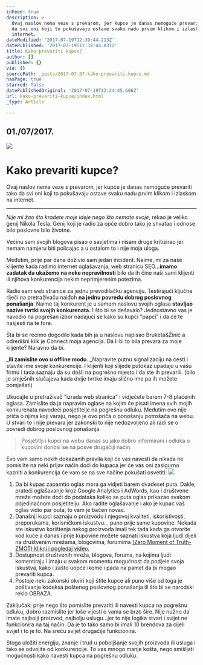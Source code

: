 ```yaml
---
inFeed: true
description: >-
  Ovaj naslov nema veze s prevarom, jer kupce je danas nemoguće prevariti tako
  da svi oni koji to pokušavaju ostave svaku nadu prvim klikom i izlaskom na
  internet.
dateModified: '2017-07-19T12:39:44.213Z'
datePublished: '2017-07-19T12:39:44.831Z'
title: Kako prevariti kupce?
author: []
publisher: {}
via: {}
sourcePath: _posts/2017-07-07-kako-prevariti-kupce.md
hasPage: true
starred: false
datePublishedOriginal: '2017-07-19T12:24:45.606Z'
url: kako-prevariti-kupce/index.html
_type: Article

---
```

## 01./07/2017\.
![](https://imgflo.herokuapp.com/graph/2b2431f8e7ba7b0/d39d86d35acdac23e38dd42166b30f4f/croprotate.png?cropheight=1131&cropwidth=1607&degrees=0&input=https%3A%2F%2Fthe-grid-user-content.s3-us-west-2.amazonaws.com%2F1fd4f380-1376-423a-acf9-fb1ae8519b5c.png&x=45&y=0)

# Kako prevariti kupce?

Ovaj naslov nema veze s prevarom, jer kupce je danas nemoguće prevariti tako da svi oni koji to pokušavaju ostave svaku nadu prvim klikom i izlaskom na internet.

---

_Nije mi žao što kradete moje ideje nego što nemate svoje_, rekao je veliko genij Nikola Tesla. Genij koji je radio za opće dobro tako je shvatao i odnose bilo poslovne bilo životne.

Većinu sam svojih blogova pisao o savjetima i nisam druge kritizirao jer nemam namjeru biti policajac a u ostalom to i nije moja uloga.

Međutim, prije par dana doživio sam jedan incident. Naime, mi za naše klijente kada radimo internet oglašavanja, web stranicu SEO...**imamo zadatak da ukažemo na neke nepravilnosti** bilo da ih čine naši sami klijenti ili njihova konkurencija nekim neprimjerenim potezima.

Radio sam web stranice za jednu prevodilačku agenciju. Testirajući ključne riječi na pretraživaču naiđoh **na jednu povredu dobrog poslovnog ponašanja**. Naime taj konkurent je u samom naslovu svojih oglasa **stavljao nazive tvrtki svojih konkurenata.** I što bi se dešavalo? Jednostavno vas je navodio na pogrešan izbor nadajući se kako su kupci "papci" i da će te nasjesti na te fore.

Šta bi se recimo dogodilo kada bih ja u naslovu napisao Bruketa&Žinić a odredišni klik je Connect moja agencija. Da li bi to bila prevara za moje klijente? Naravno da bi.

_**Ili zamislite ovo u offline modu**. _Napravite putnu signalizaciju na cesti i stavite ime svoje konkurencije. I klijenti koji slijede putokaz upadaju u vašu firmu i tada saznaju da su došli na pogrešno mjesto i da ste ih prevarili. (bilo je smješnih slučajeva kada dvije tvrtke imaju slično ime pa ih možete pomješati)

Ukucajte u pretraživač "izrada web stranica" i vidjećete barem 7-8 plaćenih oglasa. Zamislite da ja napravim oglase na kojim će pisati imena svih mojih konkurenata navodeći posjetitelje na pogrešnu odluku. Međutim ovo nije priča o njima koji varaju, nego je ovo priča o ponošanju potrošača na webu. U stvari to i nije prevara jer zakonski to nije nedozvoljeno ali radi se o povredi dobrog poslovnog ponašanja.

> Posjetitlji i kupci na webu danas su jako dobro informirani i odluka o kupovini donosi se na posve drugačiji način. 

Evo vam samo nekih dokazanih pravila koji će vas navesti da nikada ne pomislite na neki prljav način doći do kupaca jer će vas oni zasigurno kazniti a konkurencija će vam se na sve načine pokušati osvetiti:
![](https://the-grid-user-content.s3-us-west-2.amazonaws.com/c8c44033-7470-4f7a-a8cc-63520e0a3952.jpg)

1. Da bi kupac zapamtio oglas mora ga vidjeti barem dvadeset puta. Dakle, prateći oglašavanje kroz Google Analytics i AdWords, kao i društvene mreže možete doći do podataka koliko se puta oglas prikazao svakom pojedinačnom posjetitelju. Ako radite oglašavanje i ako je kupac vaš oglas vidio par puta, to vam je bačen novac.
2. Današnji kupci saznaju o proizvodu i njegovoj kvaliteti, iskoristivosti, preporukama, korisničkom iskustvu... puno prije same kupovine. Nekada ste iskustvo korištenja nekog proizvoda imali tek tada kada ga otvorite kod kuće a danas i prije kupovine možete saznati iskustva koja ljudi dijeli na društvenim mrežama, blogovima, forumima [(Zero Moment of Truth-ZMOT) klikni i pogledaj video.][0]
3. Dostupnost društvenih mreža, blogova, foruma, na kojima ljudi komentiraju i imaju u svakom momentu mogućnost da podjele svoja iskustva, kako i zašto uopće ikome i pada na pamet da bi mogao prevariti kupca.
4. Postoje neki zakonski okviri koji štite kupce ali puno više od toga je poštivanje kodeksa poštenog poslovnog ponašanja ili što bi se narodski reklo OBRAZA.

Zaključak: prije nego što pomislite prevariti ili navesti kupca na pogrešnu odluku, dobro razmislite jer loše vijesti o vama se brzo šire. Nije nužno da imate najbolji proizvod, najbolju uslugu...jer to nije logika stvari i svijet ne funkcionira na taj način. Da je to tako samo bi imali 10 brendova za cijeli svijet i to je to. Na sreću svijet drugačije funkcionira.

Stoga uložiti energiju, znanje i trud u poboljšanje svojih proizvoda ili usluga i tako se odvojite od konkurencije. To vas mnogo manje košta, nego smišljati mogućnosti kako navesti kupca na pogrešnu odluku.

[0]: https://youtu.be/UmM9qfzfzhw